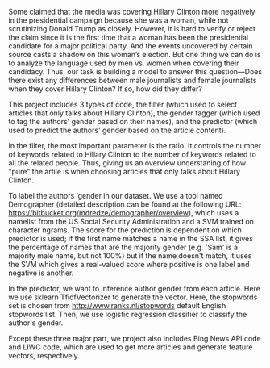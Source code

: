 Some claimed that the media was covering Hillary Clinton more negatively in the presidential campaign because she was a woman, while not scrutinizing Donald Trump as closely. However, it is hard to verify or reject the claim since it is the first time that a woman has been the presidential candidate for a major political party. And the events uncovered by certain source casts a shadow on this woman’s election. But one thing we can do is to analyze the language used by men vs. women when covering their candidacy. Thus, our task is building a model to answer this question—Does there exist any differences between male journalists and female journalists when they cover Hillary Clinton? If so, how did they differ?

This project includes 3 types of code, the filter (which used to select articles that only talks about Hillary Clinton), the gender tagger (which used to tag the authors' gender based on their names), and the predictor (which used to predict the authors' gender based on the article content).

In the filter, the most important parameter is the ratio. It controls the number of keywords related to Hillary Clinton to the number of keywords related to all the related people. Thus, giving us an overview understaning of how "pure" the artile is when choosing articles that only talks about Hillary Clinton.

To label the authors ‘gender in our dataset. We use a tool named Demographer (detailed description can be found at the following URL:  https://bitbucket.org/mdredze/demographer/overview), which uses a namelist from the US Social Security Administration and a SVM trained on character ngrams. The score for the prediction is dependent on which predictor is used; if the first name matches a name in the SSA list, it gives the percentage of names that are the majority gender (e.g. 'Sam' is a majority male name, but not 100%) but if the name doesn't match, it uses the SVM which gives a real-valued score where positive is one label and negative is another.

In the predictor, we want to inference author gender from each article. Here we use sklearn TfidfVectorizer to generate the vector. Here, the stopwords set is chosen from http://www.ranks.nl/stopwords default English stopwords list. Then, we use logistic regression classifier to classify the author's gender.

Except these three major part, we project also includes Bing News API code and LIWC code, which are used to get more articles and generate feature vectors, respectively.
